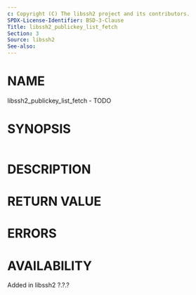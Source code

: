 ```yaml
---
c: Copyright (C) The libssh2 project and its contributors.
SPDX-License-Identifier: BSD-3-Clause
Title: libssh2_publickey_list_fetch
Section: 3
Source: libssh2
See-also:
---
```


# NAME

libssh2_publickey_list_fetch - TODO

# SYNOPSIS

~~~c
~~~

# DESCRIPTION

# RETURN VALUE

# ERRORS

# AVAILABILITY

Added in libssh2 ?.?.?
